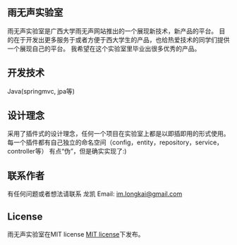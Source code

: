 ## 雨无声实验室
雨无声实验室是广西大学雨无声网站推出的一个展现新技术，新产品的平台。
目的在于开发出更多服务于或者方便于西大学生的产品，也给热爱技术的同学们提供一个展现自己的平台。
我希望在这个实验室里毕业出很多优秀的产品。

## 开发技术
Java(springmvc, jpa等)

## 设计理念
采用了插件式的设计理念，任何一个项目在实验室上都是以即插即用的形式使用。
每一个插件都有自己独立的命名空间（config，entity，repository，service，controller等）
有点“伪”，但是确实实现了:)

## 联系作者
有任何问题或者想法请联系 龙凯
Email: im.longkai@gmail.com

## License
雨无声实验室在MIT license [MIT license][]下发布。

[MIT License]: http://opensource.org/licenses/mit-license.php
